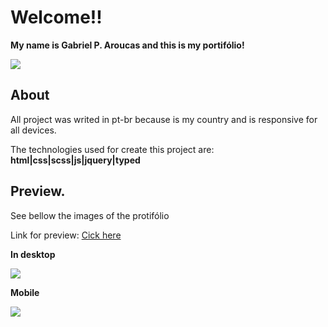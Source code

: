 # Welcome!!
**My name is Gabriel P. Aroucas and this is my portifólio!**

<img src="https://i.ibb.co/xfgk6BV/index.gif"/>

## About
<p>All project was writed in pt-br because is my country and is responsive for all devices.</p>
<p>The technologies used for create this project are: <strong>html|css|scss|js|jquery|typed </strong> </p>

## Preview.
<p>See bellow the images of the protifólio</p>
<p>Link for preview: <a href="https://port2-kappa.vercel.app/">Cick here</a></p>


**In desktop**
<div>  
<img src="https://i.ibb.co/SvpNfvp/desktop.png"/>
</div>

**Mobile**
<div>
<img src="https://i.ibb.co/X2xPgHw/mobile.png"/>
</div>



  